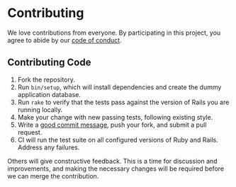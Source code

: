 # Contributing

We love contributions from everyone. By participating in this project, you
agree to abide by our [code of conduct].

[code of conduct]: https://thoughtbot.com/open-source-code-of-conduct

## Contributing Code

1. Fork the repository.
2. Run `bin/setup`, which will install dependencies and create the dummy
   application database.
3. Run `rake` to verify that the tests pass against the version of Rails you are
   running locally.
4. Make your change with new passing tests, following existing style.
5. Write a [good commit message], push your fork, and submit a pull request.
6. CI will run the test suite on all configured versions of Ruby and Rails.
   Address any failures.

[good commit message]: http://tbaggery.com/2008/04/19/a-note-about-git-commit-messages.html

Others will give constructive feedback. This is a time for discussion and
improvements, and making the necessary changes will be required before we can
merge the contribution.
